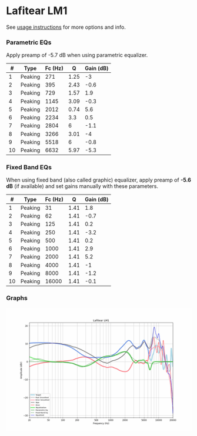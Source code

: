 # Lafitear LM1
See [usage instructions](https://github.com/jaakkopasanen/AutoEq#usage) for more options and info.

### Parametric EQs
Apply preamp of -5.7 dB when using parametric equalizer.

|   # | Type    |   Fc (Hz) |    Q |   Gain (dB) |
|-----|---------|-----------|------|-------------|
|   1 | Peaking |       271 | 1.25 |        -3   |
|   2 | Peaking |       395 | 2.43 |        -0.6 |
|   3 | Peaking |       729 | 1.57 |         1.9 |
|   4 | Peaking |      1145 | 3.09 |        -0.3 |
|   5 | Peaking |      2012 | 0.74 |         5.6 |
|   6 | Peaking |      2234 | 3.3  |         0.5 |
|   7 | Peaking |      2804 | 6    |        -1.1 |
|   8 | Peaking |      3266 | 3.01 |        -4   |
|   9 | Peaking |      5518 | 6    |        -0.8 |
|  10 | Peaking |      6632 | 5.97 |        -5.3 |

### Fixed Band EQs
When using fixed band (also called graphic) equalizer, apply preamp of **-5.6 dB** (if available) and set gains manually with these parameters.

|   # | Type    |   Fc (Hz) |    Q |   Gain (dB) |
|-----|---------|-----------|------|-------------|
|   1 | Peaking |        31 | 1.41 |         1.8 |
|   2 | Peaking |        62 | 1.41 |        -0.7 |
|   3 | Peaking |       125 | 1.41 |         0.2 |
|   4 | Peaking |       250 | 1.41 |        -3.2 |
|   5 | Peaking |       500 | 1.41 |         0.2 |
|   6 | Peaking |      1000 | 1.41 |         2.9 |
|   7 | Peaking |      2000 | 1.41 |         5.2 |
|   8 | Peaking |      4000 | 1.41 |        -1   |
|   9 | Peaking |      8000 | 1.41 |        -1.2 |
|  10 | Peaking |     16000 | 1.41 |        -0.1 |

### Graphs
![](./Lafitear%20LM1.png)
